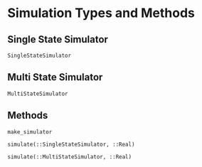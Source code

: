 # Simulation Types and Methods


## Single State Simulator

```@docs
SingleStateSimulator
```

## Multi State Simulator

```@docs
MultiStateSimulator
```

## Methods

```@docs
make_simulator
```

```@docs
simulate(::SingleStateSimulator, ::Real)
```

```@docs
simulate(::MultiStateSimulator, ::Real)
```
